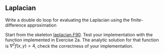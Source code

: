 ## Laplacian

Write a double do loop for evaluating the Laplacian using the
finite-difference approximation

Start from the skeleton [laplacian.F90](laplacian.F90). Test your
implementation with the function implemented in Exercise 2a. The
analytic solution for that function is $\nabla^2 f(x,y) = 4$, check
the correctness of your implementation.

